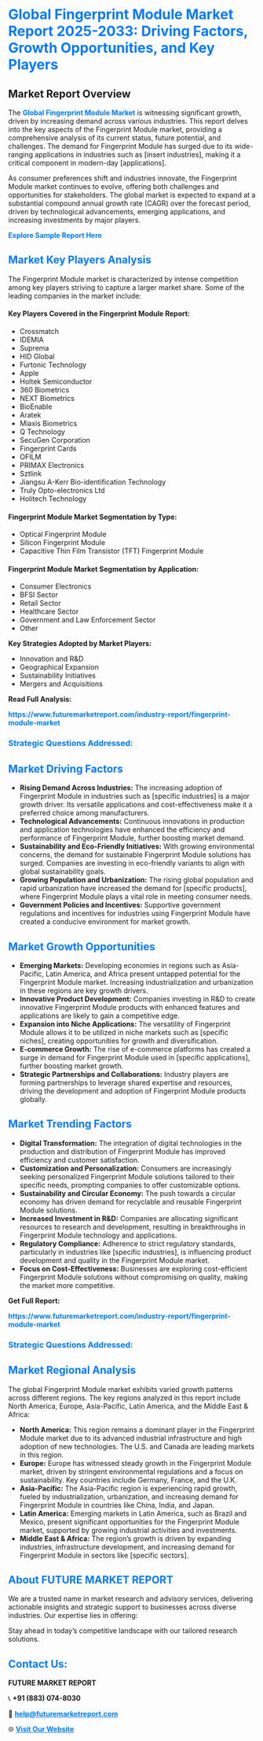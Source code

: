 <h1 style="color: #007BFF;">Global Fingerprint Module Market Report 2025-2033: Driving Factors, Growth Opportunities, and Key Players</h1>

<section id="overview">
<h2>Market Report Overview</h2>
<p>The <a href="https://www.futuremarketreport.com/industry-report/fingerprint-module-market" style="color: #007BFF; text-decoration: none;"><strong>Global Fingerprint Module Market</strong></a> is witnessing significant growth, driven by increasing demand across various industries. This report delves into the key aspects of the Fingerprint Module market, providing a comprehensive analysis of its current status, future potential, and challenges. The demand for Fingerprint Module has surged due to its wide-ranging applications in industries such as [insert industries], making it a critical component in modern-day [applications].</p>
<p>As consumer preferences shift and industries innovate, the Fingerprint Module market continues to evolve, offering both challenges and opportunities for stakeholders. The global market is expected to expand at a substantial compound annual growth rate (CAGR) over the forecast period, driven by technological advancements, emerging applications, and increasing investments by major players.</p>
</section>

<section id="overview">
<p><a href="https://www.futuremarketreport.com/request-sample/reportId=51444" style="color: #007BFF; text-decoration: none;"><strong>Explore Sample Report Here</strong></a></p>
</section>

<section id="key-players">
<h2 style="color: #007BFF;">Market Key Players Analysis</h2>
<p>The Fingerprint Module market is characterized by intense competition among key players striving to capture a larger market share. Some of the leading companies in the market include:</p>
<h4>Key Players Covered in the Fingerprint Module Report:</h4>
<ul><li>Crossmatch</li><li>IDEMIA</li><li>Suprema</li><li>HID Global</li><li>Furtonic Technology</li><li>Apple</li><li>Holtek Semiconductor</li><li>360 Biometrics</li><li>NEXT Biometrics</li><li>BioEnable</li><li>Aratek</li><li>Miaxis Biometrics</li><li>Q Technology</li><li>SecuGen Corporation</li><li>Fingerprint Cards</li><li>OFILM</li><li>PRIMAX Electronics</li><li>Sztlink</li><li>Jiangsu A-Kerr Bio-identification Technology</li><li>Truly Opto-electronics Ltd</li><li>Holitech Technology</li></ul>
<h4>Fingerprint Module Market Segmentation by Type:</h4>
<ul><li>Optical Fingerprint Module</li><li>Silicon Fingerprint Module</li><li>Capacitive Thin Film Transistor (TFT) Fingerprint Module</li></ul>

<h4>Fingerprint Module Market Segmentation by Application:</h4>
<ul><li>Consumer Electronics</li><li>BFSI Sector</li><li>Retail Sector</li><li>Healthcare Sector</li><li>Government and Law Enforcement Sector</li><li>Other</li></ul>
<p><strong>Key Strategies Adopted by Market Players:</strong></p>
<ul>
<li>Innovation and R&D</li>
<li>Geographical Expansion</li>
<li>Sustainability Initiatives</li>
<li>Mergers and Acquisitions</li>
</ul>
</section>

<section>
<p><strong>Read Full Analysis: </strong></p><a href="https://www.futuremarketreport.com/industry-report/fingerprint-module-market" style="color: #007BFF; text-decoration: none;"><strong>https://www.futuremarketreport.com/industry-report/fingerprint-module-market</strong></a>
<h3 style="color: #007BFF;">Strategic Questions Addressed:</h3>
</section>

<section id="driving-factors">
<h2 style="color: #007BFF;">Market Driving Factors</h2>
<ul>
<li><strong>Rising Demand Across Industries:</strong> The increasing adoption of Fingerprint Module in industries such as [specific industries] is a major growth driver. Its versatile applications and cost-effectiveness make it a preferred choice among manufacturers.</li>
<li><strong>Technological Advancements:</strong> Continuous innovations in production and application technologies have enhanced the efficiency and performance of Fingerprint Module, further boosting market demand.</li>
<li><strong>Sustainability and Eco-Friendly Initiatives:</strong> With growing environmental concerns, the demand for sustainable Fingerprint Module solutions has surged. Companies are investing in eco-friendly variants to align with global sustainability goals.</li>
<li><strong>Growing Population and Urbanization:</strong> The rising global population and rapid urbanization have increased the demand for [specific products], where Fingerprint Module plays a vital role in meeting consumer needs.</li>
<li><strong>Government Policies and Incentives:</strong> Supportive government regulations and incentives for industries using Fingerprint Module have created a conducive environment for market growth.</li>
</ul>
</section>

<section id="growth-opportunities">
<h2 style="color: #007BFF;">Market Growth Opportunities</h2>
<ul>
<li><strong>Emerging Markets:</strong> Developing economies in regions such as Asia-Pacific, Latin America, and Africa present untapped potential for the Fingerprint Module market. Increasing industrialization and urbanization in these regions are key growth drivers.</li>
<li><strong>Innovative Product Development:</strong> Companies investing in R&D to create innovative Fingerprint Module products with enhanced features and applications are likely to gain a competitive edge.</li>
<li><strong>Expansion into Niche Applications:</strong> The versatility of Fingerprint Module allows it to be utilized in niche markets such as [specific niches], creating opportunities for growth and diversification.</li>
<li><strong>E-commerce Growth:</strong> The rise of e-commerce platforms has created a surge in demand for Fingerprint Module used in [specific applications], further boosting market growth.</li>
<li><strong>Strategic Partnerships and Collaborations:</strong> Industry players are forming partnerships to leverage shared expertise and resources, driving the development and adoption of Fingerprint Module products globally.</li>
</ul>
</section>

<section id="trending-factors">
<h2 style="color: #007BFF;">Market Trending Factors</h2>
<ul>
<li><strong>Digital Transformation:</strong> The integration of digital technologies in the production and distribution of Fingerprint Module has improved efficiency and customer satisfaction.</li>
<li><strong>Customization and Personalization:</strong> Consumers are increasingly seeking personalized Fingerprint Module solutions tailored to their specific needs, prompting companies to offer customizable options.</li>
<li><strong>Sustainability and Circular Economy:</strong> The push towards a circular economy has driven demand for recyclable and reusable Fingerprint Module solutions.</li>
<li><strong>Increased Investment in R&D:</strong> Companies are allocating significant resources to research and development, resulting in breakthroughs in Fingerprint Module technology and applications.</li>
<li><strong>Regulatory Compliance:</strong> Adherence to strict regulatory standards, particularly in industries like [specific industries], is influencing product development and quality in the Fingerprint Module market.</li>
<li><strong>Focus on Cost-Effectiveness:</strong> Businesses are exploring cost-efficient Fingerprint Module solutions without compromising on quality, making the market more competitive.</li>
</ul>
</section>

<section>
<p><strong>Get Full Report: </strong></p><a href="https://www.futuremarketreport.com/industry-report/fingerprint-module-market" style="color: #007BFF; text-decoration: none;"><strong>https://www.futuremarketreport.com/industry-report/fingerprint-module-market</strong></a>
<h3 style="color: #007BFF;">Strategic Questions Addressed:</h3>
</section>


<section id="regional-analysis">
<h2 style="color: #007BFF;">Market Regional Analysis</h2>
<p>The global Fingerprint Module market exhibits varied growth patterns across different regions. The key regions analyzed in this report include North America, Europe, Asia-Pacific, Latin America, and the Middle East & Africa:</p>
<ul>
<li><strong>North America:</strong> This region remains a dominant player in the Fingerprint Module market due to its advanced industrial infrastructure and high adoption of new technologies. The U.S. and Canada are leading markets in this region.</li>
<li><strong>Europe:</strong> Europe has witnessed steady growth in the Fingerprint Module market, driven by stringent environmental regulations and a focus on sustainability. Key countries include Germany, France, and the U.K.</li>
<li><strong>Asia-Pacific:</strong> The Asia-Pacific region is experiencing rapid growth, fueled by industrialization, urbanization, and increasing demand for Fingerprint Module in countries like China, India, and Japan.</li>
<li><strong>Latin America:</strong> Emerging markets in Latin America, such as Brazil and Mexico, present significant opportunities for the Fingerprint Module market, supported by growing industrial activities and investments.</li>
<li><strong>Middle East & Africa:</strong> The region’s growth is driven by expanding industries, infrastructure development, and increasing demand for Fingerprint Module in sectors like [specific sectors].</li>
</ul>
</section>

<footer>
<h2 style="color: #007BFF;">About FUTURE MARKET REPORT</h2>
<p>We are a trusted name in market research and advisory services, delivering actionable insights and strategic support to businesses across diverse industries. Our expertise lies in offering:</p>

<p>Stay ahead in today’s competitive landscape with our tailored research solutions.</p>

<h2 style="color: #007BFF;">Contact Us:</h2>
<p><strong>FUTURE MARKET REPORT</strong></p>
<p>📞 <strong>+91 (883) 074-8030</strong></p>
<p>📧 <strong><a href="mailto:help@futuremarketreport.com" style="color: #007BFF;">help@futuremarketreport.com</a></strong></p>
<p>🌐 <strong><a href="https://www.futuremarketreport.com/" style="color: #007BFF;">Visit Our Website</a></strong></p>
</footer>